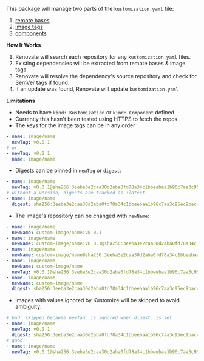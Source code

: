 This package will manage two parts of the `kustomization.yaml` file:

1. [remote bases](https://github.com/kubernetes-sigs/kustomize/blob/master/examples/remoteBuild.md)
2. [image tags](https://github.com/kubernetes-sigs/kustomize/blob/master/examples/image.md)
3. [components](https://github.com/kubernetes-sigs/kustomize/blob/master/examples/components.md)

**How It Works**

1. Renovate will search each repository for any `kustomization.yaml` files.
2. Existing dependencies will be extracted from remote bases & image tags
3. Renovate will resolve the dependency's source repository and check for SemVer tags if found.
4. If an update was found, Renovate will update `kustomization.yaml`

**Limitations**

- Needs to have `kind: Kustomization` or `kind: Component` defined
- Currently this hasn't been tested using HTTPS to fetch the repos
- The keys for the image tags can be in any order

```yaml
- name: image/name
  newTag: v0.0.1
# or
- newTag: v0.0.1
  name: image/name
```

- Digests can be pinned in `newTag` or `digest`:

```yaml
- name: image/name
  newTag: v0.0.1@sha256:3eeba3e2caa30d2aba0fd78a34c1bbeebaa1b96c7aa3c95ec9bac44163c5ca4f
# without a version, digests are tracked as :latest
- name: image/name
  digest: sha256:3eeba3e2caa30d2aba0fd78a34c1bbeebaa1b96c7aa3c95ec9bac44163c5ca4f
```

- The image's repository can be changed with `newName`:

```yaml
- name: image/name
  newName: custom-image/name:v0.0.1
- name: image/name
  newName: custom-image/name:v0.0.1@sha256:3eeba3e2caa30d2aba0fd78a34c1bbeebaa1b96c7aa3c95ec9bac44163c5ca4f
- name: image/name
  newName: custom-image/name@sha256:3eeba3e2caa30d2aba0fd78a34c1bbeebaa1b96c7aa3c95ec9bac44163c5ca4f
- name: image/name
  newName: custom-image/name
  newTag: v0.0.1@sha256:3eeba3e2caa30d2aba0fd78a34c1bbeebaa1b96c7aa3c95ec9bac44163c5ca4f
- name: image/name
  newName: custom-image/name
  digest: sha256:3eeba3e2caa30d2aba0fd78a34c1bbeebaa1b96c7aa3c95ec9bac44163c5ca4f
```

- Images with values ignored by Kustomize will be skipped to avoid ambiguity:

```yaml
# bad: skipped because newTag: is ignored when digest: is set
- name: image/name
  newTag: v0.0.1
  digest: sha256:3eeba3e2caa30d2aba0fd78a34c1bbeebaa1b96c7aa3c95ec9bac44163c5ca4f
# good:
- name: image/name
  newTag: v0.0.1@sha256:3eeba3e2caa30d2aba0fd78a34c1bbeebaa1b96c7aa3c95ec9bac44163c5ca4f
```
